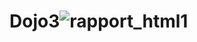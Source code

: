 # Dojo3![rapport_html1](https://user-images.githubusercontent.com/92271456/217238224-086f9532-1501-4f77-bedf-e6b01f596dba.jpg)
